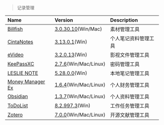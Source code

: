 > 记录管理

| Name                     | Version                                | Description          |
| :----------------------- | :------------------------------------- | :------------------- |
| [Billfish]               | [3.0.30.10][Billfish-Down](Win/Mac)    | 素材管理工具         |
| [CintaNotes]             | [3.13.0.1][CintaNotes-Down](Win)       | 个人笔记资料管理工具 |
| [eVideo]                 | [3.2.0.13][eVideo-Down](Win)           | 影视文件管理工具     |
| [KeePassXC]              | [2.7.6][KeePassXC-Down](Win/Mac/Linux) | 密码管理工具         |
| [LESLIE NOTE][LN]        | [5.28.0.0][LN-Down](Win)               | 本地笔记管理工具     |
| [Money Manager Ex][MMEX] | [1.6.4][MMEX-Down](Win/Mac/Linux)      | 个人财务管理工具     |
| [Obsidian]               | [1.3.7][Obsidian-Down](Win/Mac/Linux)  | 个人资料管理工具     |
| [ToDoList]               | [8.2.997.3][ToDoList-Down](Win)         | 工作任务管理工具     |
| [Zotero]                 | [7.0.0][Zotero-Down](Win/Mac/Linux)   | 开源文献管理工具     |

[Billfish]: https://www.billfish.cn/ '跳转主页'
[Billfish-Down]: https://www.billfish.cn/product '跳转下载页'
[CintaNotes]: http://cintanotes.com/ '跳转主页'
[CintaNotes-Down]: http://cintanotes.com/download/ '跳转下载页'
[eVideo]: https://support.qq.com/products/324302/ '跳转主页'
[eVideo-Down]: https://support.qq.com/products/324302/faqs/96479 '跳转下载页'
[KeePassXC]: https://keepassxc.org/ '跳转主页'
[KeePassXC-Down]: https://github.com/keepassxreboot/keepassxc/releases '跳转下载页'
[LN]: http://www.lesliexin.com/ln/ln.html '跳转主页'
[LN-Down]: http://lesliexin.ysepan.com/ '跳转下载页'
[MMEX]: https://moneymanagerex.org/ '跳转主页'
[MMEX-Down]: https://moneymanagerex.org/docs/downloads/latest/ '跳转下载页'
[Obsidian]: https://obsidian.md/ '跳转主页'
[Obsidian-Down]: https://obsidian.md/download '跳转下载页'
[ToDoList]: https://www.abstractspoon.com/ '跳转主页'
[ToDoList-Down]: https://github.com/abstractspoon/ToDoList_Downloads/tree/master/Latest '跳转下载页'
[Zotero]: https://www.zotero.org/ '跳转主页'
[Zotero-Down]: https://www.zotero.org/download/ '跳转下载页'
